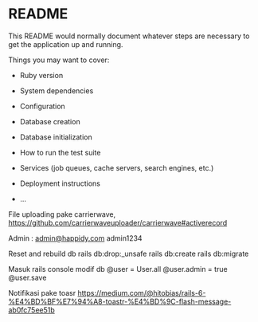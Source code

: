 # README

This README would normally document whatever steps are necessary to get the
application up and running.

Things you may want to cover:

* Ruby version

* System dependencies

* Configuration

* Database creation

* Database initialization

* How to run the test suite

* Services (job queues, cache servers, search engines, etc.)

* Deployment instructions

* ...


File uploading pake carrierwave, https://github.com/carrierwaveuploader/carrierwave#activerecord

Admin :
admin@happidy.com
admin1234

Reset and rebuild db
rails db:drop:_unsafe
rails db:create
rails db:migrate 

Masuk rails console
modif db
@user = User.all
@user.admin = true
@user.save

Notifikasi pake toasr
https://medium.com/@hitobias/rails-6-%E4%BD%BF%E7%94%A8-toastr-%E4%BD%9C-flash-message-ab0fc75ee51b